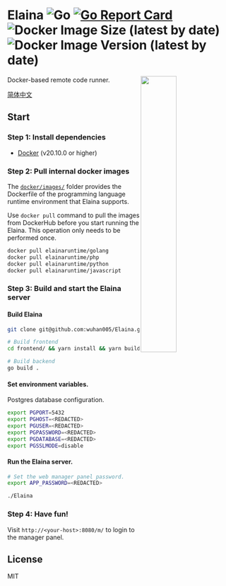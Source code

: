 # Elaina ![Go](https://github.com/wuhan005/Elaina/workflows/Go/badge.svg) [![Go Report Card](https://goreportcard.com/badge/github.com/wuhan005/Elaina)](https://goreportcard.com/report/github.com/wuhan005/Elaina) ![Docker Image Size (latest by date)](https://img.shields.io/docker/image-size/wuhan005/elaina) ![Docker Image Version (latest by date)](https://img.shields.io/docker/v/wuhan005/elaina)

<img align="right" src="elaina.gif" width="40%"/>
Docker-based remote code runner.

[简体中文](https://github.com/wuhan005/Elaina/blob/master/README_zh.md)

## Start

### Step 1: Install dependencies

* [Docker](https://docs.docker.com/get-docker/) (v20.10.0 or higher)

### Step 2: Pull internal docker images

The [`docker/images/`](https://github.com/wuhan005/Elaina/tree/master/docker/images) folder provides the Dockerfile of
the programming language runtime environment that Elaina supports.

Use `docker pull` command to pull the images from DockerHub before you start running the Elaina. This operation only
needs to be performed once.

```bash
docker pull elainaruntime/golang
docker pull elainaruntime/php
docker pull elainaruntime/python
docker pull elainaruntime/javascript
```

### Step 3: Build and start the Elaina server

#### Build Elaina

```bash
git clone git@github.com:wuhan005/Elaina.git

# Build frontend
cd frontend/ && yarn install && yarn build

# Build backend
go build .
```

#### Set environment variables.

Postgres database configuration.

```bash
export PGPORT=5432
export PGHOST=<REDACTED>
export PGUSER=<REDACTED>
export PGPASSWORD=<REDACTED>
export PGDATABASE=<REDACTED>
export PGSSLMODE=disable
```

#### Run the Elaina server.

```bash
# Set the web manager panel password.
export APP_PASSWORD=<REDACTED>

./Elaina
```

### Step 4: Have fun!

Visit `http://<your-host>:8080/m/` to login to the manager panel.

## License

MIT

